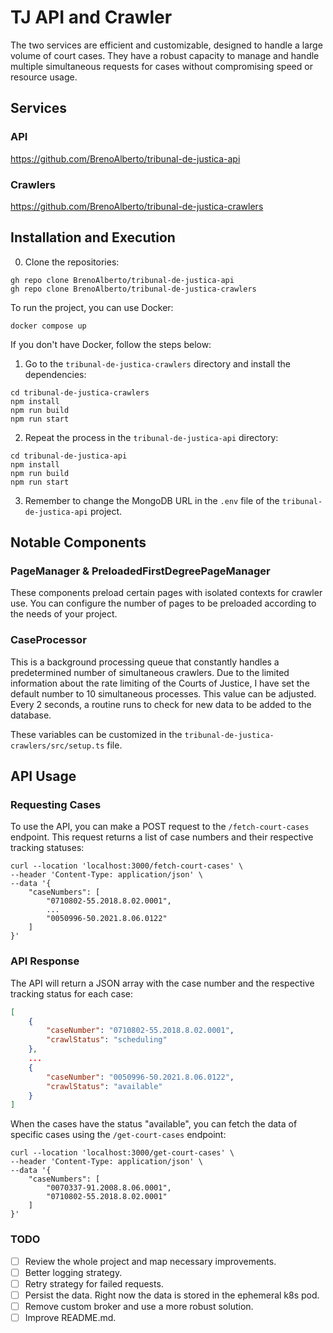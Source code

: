 # TJ API and Crawler

The two services are efficient and customizable, designed to handle a large volume of court cases. They have a robust capacity to manage and handle multiple simultaneous requests for cases without compromising speed or resource usage.

## Services

### API
https://github.com/BrenoAlberto/tribunal-de-justica-api

### Crawlers
https://github.com/BrenoAlberto/tribunal-de-justica-crawlers

## Installation and Execution

0. Clone the repositories:

```shell
gh repo clone BrenoAlberto/tribunal-de-justica-api
gh repo clone BrenoAlberto/tribunal-de-justica-crawlers
```

To run the project, you can use Docker:

```shell
docker compose up
```

If you don't have Docker, follow the steps below:

1. Go to the `tribunal-de-justica-crawlers` directory and install the dependencies:

```shell
cd tribunal-de-justica-crawlers
npm install
npm run build
npm run start
```

2. Repeat the process in the `tribunal-de-justica-api` directory:

```shell
cd tribunal-de-justica-api
npm install
npm run build
npm run start
```

3. Remember to change the MongoDB URL in the `.env` file of the `tribunal-de-justica-api` project.

## Notable Components

### PageManager & PreloadedFirstDegreePageManager

These components preload certain pages with isolated contexts for crawler use. You can configure the number of pages to be preloaded according to the needs of your project.

### CaseProcessor

This is a background processing queue that constantly handles a predetermined number of simultaneous crawlers. Due to the limited information about the rate limiting of the Courts of Justice, I have set the default number to 10 simultaneous processes. This value can be adjusted. Every 2 seconds, a routine runs to check for new data to be added to the database.

These variables can be customized in the `tribunal-de-justica-crawlers/src/setup.ts` file.

## API Usage

### Requesting Cases

To use the API, you can make a POST request to the `/fetch-court-cases` endpoint. This request returns a list of case numbers and their respective tracking statuses:

```shell
curl --location 'localhost:3000/fetch-court-cases' \
--header 'Content-Type: application/json' \
--data '{
    "caseNumbers": [
        "0710802-55.2018.8.02.0001",
        ...
        "0050996-50.2021.8.06.0122"
    ]
}'
```

### API Response

The API will return a JSON array with the case number and the respective tracking status for each case:

```json
[
    {
        "caseNumber": "0710802-55.2018.8.02.0001",
        "crawlStatus": "scheduling"
    },
    ...
    {
        "caseNumber": "0050996-50.2021.8.06.0122",
        "crawlStatus": "available"
    }
]
```

When the cases have the status "available", you can fetch the data of specific cases using the `/get-court-cases` endpoint:

```shell
curl --location 'localhost:3000/get-court-cases' \
--header 'Content-Type: application/json' \
--data '{
    "caseNumbers": [
        "0070337-91.2008.8.06.0001",
        "0710802-55.2018.8.02.0001"
    ]
}'
```

### TODO

- [ ] Review the whole project and map necessary improvements.
- [ ] Better logging strategy.
- [ ] Retry strategy for failed requests.
- [ ] Persist the data. Right now the data is stored in the ephemeral k8s pod.
- [ ] Remove custom broker and use a more robust solution.
- [ ] Improve README.md.